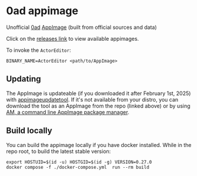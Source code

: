 # 0ad appimage

Unofficial [0ad](https://play0ad.com/)
[AppImage](https://appimage.org/) (built from official sources and
data)

Click on the [releases
link](https://github.com/0ad-matters/0ad-appimage/releases) to view
available appimages.

To invoke the `ActorEditor`:

    BINARY_NAME=ActorEditor <path/to/AppImage>

## Updating

The AppImage is updateable (if you downloaded it after February 1st, 2025)
with
[appimageupdatetool](https://github.com/AppImageCommunity/AppImageUpdate). If
it's not available from your distro, you can download the tool as an AppImage
from the repo (linked above) or by using [AM, a command line AppImage package
manager](https://github.com/ivan-hc/AM).

## Build locally

You can build the appimage locally if you have docker installed. While in the
repo root, to build the latest stable version:

    export HOSTUID=$(id -u) HOSTGID=$(id -g) VERSION=0.27.0
    docker compose -f ./docker-compose.yml  run --rm build
